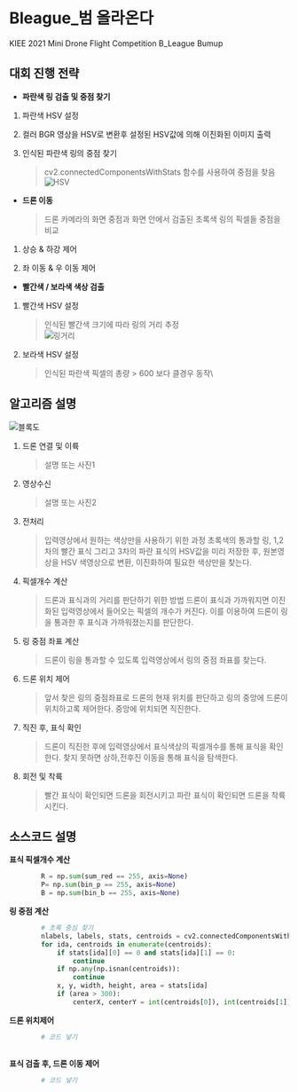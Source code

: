 # Bleague_범 올라온다
KIEE 2021 Mini Drone Flight Competition B_League Bumup

## 대회 진행 전략
* **파란색 링 검출 및 중점 찾기**
1. 파란색 HSV 설정
2. 컬러 BGR 영상을 HSV로 변환후 설정된 HSV값에 의해 이진화된 이미지 출력

3. 인식된 파란색 링의 중점 찾기   
    > cv2.connectedComponentsWithStats 함수를 사용하여 중점을 찾음\
    >![HSV](https://1.bp.blogspot.com/-wScFOulU8-c/YOfC9pS9tDI/AAAAAAAAABU/DA0k8E1LH1AIUrZydIanKJyCfPLj5xmNQCLcBGAsYHQ/w415-h332/2%25EB%258B%25A8%25EA%25B3%2584.PNG)
     
* **드론 이동**
    > 드론 카메라의 화면 중점과 화면 안에서 검출된 초록색 링의 픽셀들 중점을 비교
1. 상승 & 하강 제어 
   
1. 좌 이동 & 우 이동 제어

* **빨간색 / 보라색 색상 검출**
1. 빨간색 HSV 설정
   > 인식된 빨간색 크기에 따라 링의 거리 추정\
    ![링거리](https://lh3.googleusercontent.com/-NxNQWg7fGx4/YOfEdIFLnDI/AAAAAAAAAB0/YXxvg2rDA0II3rLnqSUkZmq9gybzF6l3ACLcBGAsYHQ/w456-h234/rr.jpg)
1. 보라색 HSV 설정
   > 인식된 파란색 픽셀의 총량 > 600 보다 클경우 동작\
    


## 알고리즘 설명
![블록도](https://lh3.googleusercontent.com/proxy/JcYnsKKvxbL00xLeGRfyjEL7p4-rPjAJVZdgNq2aOgFpIipVjDtU4p6salj1-5Ak4U6Nxdq_jgMsX85jy2_-TeR1NPcpQ070_3ZMWdtP5wQcPnk89JIAZQXM6ADR76nLALExjyQEGgi7sQF3FyhK9o3UaoLoDdd1)

1. 드론 연결 및 이륙
    > 설명 또는 사진1
2. 영상수신
    > 설명 또는 사진2
3. 전처리
    > 입력영상에서 원하는 색상만을 사용하기 위한 과정
      초록색의 통과할 링, 1,2차의 빨간 표식 그리고 3차의 파란 표식의 HSV값을 미리 저장한 후, 
      원본영상을 HSV 색영상으로 변환, 이진화하여 필요한 색상만을 찾는다.
      
4. 픽셀개수 계산
    > 드론과 표식과의 거리를 판단하기 위한 방법
      드론이 표식과 가까워지면 이진화된 입력영상에서 들어오는 픽셀의 개수가 커진다.
      이를 이용하여 드론이 링을 통과한 후 표식과 가까워졌는지를 판단한다.
      
5. 링 중점 좌표 계산  
     > 드론이 링을 통과할 수 있도록 입력영상에서 링의 중점 좌표를 찾는다. 
   
6. 드론 위치 제어  
     > 앞서 찾은 링의 중점좌표로 드론의 현재 위치를 판단하고 링의 중앙에 드론이 위치하고록 제어한다. 중앙에 위치되면 직진한다.
  
7. 직진 후, 표식 확인  
     > 드론이 직진한 후에 입력영상에서 표식색상의 픽셀개수를 통해 표식을 확인한다. 찾지 못하면 상하,전후진 이동을 통해 표식을 탐색한다. 
  
8. 회전 및 착륙  
     > 빨간 표식이 확인되면 드론을 회전시키고 파란 표식이 확인되면 드론을 착륙시킨다.  


## 소스코드 설명

**표식 픽셀개수 계산**
```python
        R = np.sum(sum_red == 255, axis=None)
        P= np.sum(bin_p == 255, axis=None)
        B = np.sum(bin_b == 255, axis=None)
```
**링 중점 계산**
```python
        # 초록 중심 찾기
        nlabels, labels, stats, centroids = cv2.connectedComponentsWithStats(bin_b)
        for ida, centroids in enumerate(centroids):
            if stats[ida][0] == 0 and stats[ida][1] == 0:
                continue
            if np.any(np.isnan(centroids)):
                continue
            x, y, width, height, area = stats[ida]
            if (area > 300):
                centerX, centerY = int(centroids[0]), int(centroids[1])
```
**드론 위치제어**
```python
        # 코드 넣기
        
```

**표식 검출 후, 드론 이동 제어**
```python
        # 코드 넣기
        
```
